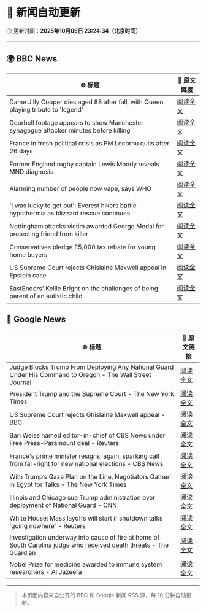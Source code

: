 # 🧠 新闻自动更新

🕒 更新时间：**2025年10月06日 23:24:34（北京时间）**

---

## 🌍 BBC News

| 🌐 标题 | 🔗 原文链接 |
|--------|-------------|
| Dame Jilly Cooper dies aged 88 after fall, with Queen playing tribute to 'legend' | [阅读全文](https://www.bbc.com/news/articles/cr5q0dr47mlo?at_medium=RSS&at_campaign=rss) |
| Doorbell footage appears to show Manchester synagogue attacker minutes before killing | [阅读全文](https://www.bbc.com/news/articles/c62ne93n090o?at_medium=RSS&at_campaign=rss) |
| France in fresh political crisis as PM Lecornu quits after 26 days | [阅读全文](https://www.bbc.com/news/articles/cewn9k0w9rxo?at_medium=RSS&at_campaign=rss) |
| Former England rugby captain Lewis Moody reveals MND diagnosis | [阅读全文](https://www.bbc.com/sport/rugby-union/articles/cz7rddrrlqno?at_medium=RSS&at_campaign=rss) |
| Alarming number of people now vape, says WHO | [阅读全文](https://www.bbc.com/news/articles/c1kwxjzeez3o?at_medium=RSS&at_campaign=rss) |
| 'I was lucky to get out': Everest hikers battle hypothermia as blizzard rescue continues | [阅读全文](https://www.bbc.com/news/articles/cj4ykkgxqwko?at_medium=RSS&at_campaign=rss) |
| Nottingham attacks victim awarded George Medal for protecting friend from killer | [阅读全文](https://www.bbc.com/news/articles/cjr5xyn421yo?at_medium=RSS&at_campaign=rss) |
| Conservatives pledge £5,000 tax rebate for young home buyers | [阅读全文](https://www.bbc.com/news/articles/c4gzv9j78dyo?at_medium=RSS&at_campaign=rss) |
| US Supreme Court rejects Ghislaine Maxwell appeal in Epstein case | [阅读全文](https://www.bbc.com/news/articles/cn83e6q7lq4o?at_medium=RSS&at_campaign=rss) |
| EastEnders' Kellie Bright on the challenges of being parent of an autistic child | [阅读全文](https://www.bbc.com/news/articles/c0jqy8pn275o?at_medium=RSS&at_campaign=rss) |

## 📰 Google News

| 🌐 标题 | 🔗 原文链接 |
|--------|-------------|
| Judge Blocks Trump From Deploying Any National Guard Under His Command to Oregon - The Wall Street Journal | [阅读全文](https://news.google.com/rss/articles/CBMiugFBVV95cUxOMDhjVkhLYVJramNKbXMtZi1RaExKTHNYT3djOUpfMzd6VjhsQl9IanJSdzc2OUs1WGVFcW02NllCT0Z0dW4wZzJIbTVmOHhxLWVvRVAwSHppeGNERDZvV1J4ay1jLTc1U2Z3NzJ6UDVsNFNrV2RwWlRLekRFV2lUZ05CVlhvWFJ2VXI1VXJPc1Y5ZnQtdGt6TW10VEc0emExb1BVVS1wcmdqcUlPdE1SU1V1YWllY2J5TXc?oc=5) |
| President Trump and the Supreme Court - The New York Times | [阅读全文](https://news.google.com/rss/articles/CBMinAFBVV95cUxONUMxeUVLX0w0eTl6UEVtRG5rMmgwblpQRWpQaE9haHJaTk0yQ2QxYU5CZG8wOEJJczVKRVdpTnk3a1pVN3VyZ21lVlRGOWFoeExfbUw5aEhxQ08ya2FIZ214dmFBbHhfcnUybGZELXJVa19qRnJUUzhIaU9kYnp2bE1UbjllTld5a1otMlpJZUpOSzRYZkNFMkNUTWo?oc=5) |
| US Supreme Court rejects Ghislaine Maxwell appeal - BBC | [阅读全文](https://news.google.com/rss/articles/CBMiWkFVX3lxTE8zSDU3ZUdndDhHa3dlLXViMVJZVHdjM1ptVnE3eUZlZUxRU2ZNSG5aSC12X0luSjY3TEdzazJBRXVPVTNKbjZxcGVIaVo0aU1oM1JYdlNnMXVUZ9IBX0FVX3lxTFB5dkU4R1U1TC1GQU85bXJSUDZHdEk5Qm5HUl96Q19xSWhJWHhTaUNMQzZvanNCQ2VISzVvSjhXMXEzcklQNkdsLThkRDlDZ1JnVDdSeUptazdfMFlOVUd3?oc=5) |
| Bari Weiss named editor-in-chief of CBS News under Free Press-Paramount deal - Reuters | [阅读全文](https://news.google.com/rss/articles/CBMi0gFBVV95cUxQM1hzRGhiRl9jYi1UZWtTWjVQbUZFTzNuZlByNnNRakkwZXNjUzMtOUhhMkRhQnBrTlFDWkp0VERKR05XQWlPWGt5OFNwWmdFQjNmYUZEOFNaVTRWSmxReFdyM24tRWJOSWdHMDNGVkQybUh3RGswa1dEOXZMcTljdzRWNER3UDNtU21GVHJsTEpnLXlmT3piXzdwZDVSbGdTRnVBME5vY1VpWUt2QnN4RVNQQkVsR05aWEdpYnRQSFVXZjhYUkljUV94ckpqbDRYWUE?oc=5) |
| France's prime minister resigns, again, sparking call from far-right for new national elections - CBS News | [阅读全文](https://news.google.com/rss/articles/CBMikwFBVV95cUxPcHRXTEg5OU5hR1NsZjBnRWtyWWJoTGNscWVYbC1Pa2dldUZSN21oY0tSTGZTaHZ1NmNGZWVhQ1JVSHZlRnI0Q3lBUDlUUXZKMm4zajB3cDlqMVBNWXNhWFJLdUpQLTlpY2k1dEo1VjRRUHROY2Z2M28zd1UyS1N0MlZpYzF4dnl5Tjluam5fYmlYeWfSAZgBQVVfeXFMTVdBbTFPMldEWHJHLUhsZ1RFWGFRRy1ZaThLNFRybHkwbHZsaWtGTDdoQ1ZIYWlhazhKdDZWN0lUMzliVEJ5czBJTUlsSzktYXhuS0Z3Zi1WUmlsRWlRTEFVNFpKTHlmOFVhSXJFMy0wS0JtV1FMaUZpUmZzU2FUNDJRRFA2aDl3Z2d6NGFEMFJzeXEtemxsUmI?oc=5) |
| With Trump’s Gaza Plan on the Line, Negotiators Gather in Egypt for Talks - The New York Times | [阅读全文](https://news.google.com/rss/articles/CBMijwFBVV95cUxPQjdQUl8wS1hyakZtVFV5RWZCNkxCNEJTVDRadGphLTdncVpPYUx0MzdVUm5LU2g3eFFiN212alRXanA1eUtPSWtaMk1rR1gzUlZmNGhyRnhyc1hRVGlsal9FWEJjMEJPSmgxZ1ByWHNPa0JYTVQxaU4zOWNNOUNDQjJVMWtKbGtBaGdTT0tiNA?oc=5) |
| Illinois and Chicago sue Trump administration over deployment of National Guard - CNN | [阅读全文](https://news.google.com/rss/articles/CBMie0FVX3lxTE5FdnhQWkV4SUJoZF83QmQ5S0Ftc1F1UFFncnRNeGxaOHNXQUlDRF82Q0hFQlVfR3hsV0Y1M1Z1TUx1aGpmdDc4UWc1WGhqWjFGTlJDUlkyMC1vcGZvRnR4Mi0wVUwwcmFmek1EVC1JOGZQaVdkYjhzQlY0WQ?oc=5) |
| White House: Mass layoffs will start if shutdown talks 'going nowhere' - Reuters | [阅读全文](https://news.google.com/rss/articles/CBMiwAFBVV95cUxOdVdrTlJRT0ZjVk42NEtlTWdVSmk0WV9JMnFKbVBEMTdvRkV0bnE3SHhNZUtOb1Z5Tl9qcFFzOUpVVUFKQk0wMEhMUDRhM2I2U0owaXBWMVdYNTBobFkySWloT2o2akc4dnNoWk1BZmJ1QlFuNENMamd2MW5CM3lfaDhWbndfRGJwenZjZnFSZGJqdG9XeVNOamdIMXk5UUxvMV80VEg1QWZERHNtYkZQcl9hRjZhdFZzdW9UWHRxdDY?oc=5) |
| Investigation underway into cause of fire at home of South Carolina judge who received death threats - The Guardian | [阅读全文](https://news.google.com/rss/articles/CBMihgFBVV95cUxQRUx3MlIxd0h2WXVWekhNNk9lV1dIenJKWDRqMEgtVDE3MjYyRi1TNWluem9GcnV2a2ZYMmxsTmo0alZFZGxDZGRXWlhiNlFEblpHc3J5cWJfS3pULXFRc3hhcWJwd01nbGVOMjBwbzJ0N0FvM3BBNTFRNm9FTElFbkFqRU1QUQ?oc=5) |
| Nobel Prize for medicine awarded to immune system researchers - Al Jazeera | [阅读全文](https://news.google.com/rss/articles/CBMipAFBVV95cUxQREVmcDBQYkI5NXhHRS1lOHhSRks4M3l0Zk05QWV3eG1zNjBjY3VSS0F6Qnl0YTdSbUU1Q3FjSWo5WU45VERhTUg3cjBTckpqcEtDdGxZcndMQ0RlYTd5azg2YWR1NTMwYVZUMF9UX0RLQ09ldE1fZEJUZ2YyUVQwZ0R6Y0c2NnppajVycDZpUDVjd3FRdzhwZVBZN09QSmlCSThhWdIBqgFBVV95cUxPQ1AyQnZHbGs1SlM5RFJNM01jR0cxaF9veG1WZnBFSVoyNEdWaUhnMmJQenlIU3NnSGlSZV8zeGdFWVJSVDFnR2VwMUVxbXY5cmxGWi1pemhZQ2QyTmp2eFhVSTk2S0QwaFFuYS0ybVZRbEdwS1FMdml5VVQ3X3dGSm5iZWt3RC1HZVpRSC1LYXhvR3M1UUJsZWU3UjdGXzdyd253bXVhdzNtUQ?oc=5) |

---
> 本页面内容来自公开的 BBC 和 Google 新闻 RSS 源，每 10 分钟自动更新。